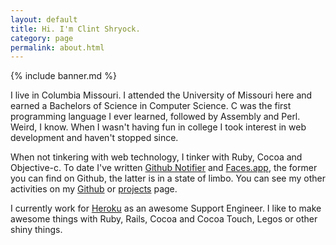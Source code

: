 ```yaml
---
layout: default
title: Hi. I'm Clint Shryock.
category: page
permalink: about.html
---
```


{% include banner.md %}

I live in Columbia Missouri. I attended the University of Missouri here and earned a Bachelors of Science in Computer Science.  C was the first programming language I ever learned, followed by Assembly and Perl. Weird, I know.  When I wasn't having fun in college I took interest in web development and haven't stopped since.

When not tinkering with web technology, I tinker with Ruby, Cocoa and Objective-c.  To date I've written [Github Notifier](https://github.com/ctshryock/GithubNotifier) and [Faces.app](/faces-app.html), the former you can find on Github, the latter is in a state of limbo.  You can see my other activities on my [Github](http://github.com/ctshryock) or [projects](/projects.html) page.

I currently work for [Heroku][1] as an awesome Support Engineer. I like
to make awesome things with Ruby, Rails, Cocoa and Cocoa Touch, Legos or other
shiny things.


[1]: http://heroku.com
